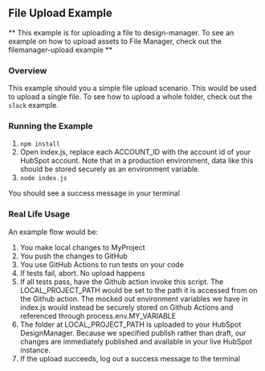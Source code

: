 ## File Upload Example

** This example is for uploading a file to design-manager. To see an example on how to upload assets to File Manager, check out the filemanager-upload example **

### Overview

This example should you a simple file upload scenario. This would be used to upload a single file. To see how to upload a whole folder, check out the `slack` example.

### Running the Example

1. `npm install`
2. Open index.js, replace each ACCOUNT_ID with the account id of your HubSpot account. Note that in a production environment, data like this should be stored securely as an environment variable.
3. `node index.js`

You should see a success message in your terminal

### Real Life Usage

An example flow would be:

1. You make local changes to MyProject
2. You push the changes to GitHub
3. You use GitHub Actions to run tests on your code
4. If tests fail, abort. No upload happens
5. If all tests pass, have the Github action invoke this script. The LOCAL_PROJECT_PATH would be set to the path it is accessed from on the Github action. The mocked out environment variables we have in index.js would instead be securely stored on Github Actions and referenced through process.env.MY_VARIABLE
6. The folder at LOCAL_PROJECT_PATH is uploaded to your HubSpot DesignManager. Because we specified publish rather than draft, our changes are immediately published and available in your live HubSpot instance.
7. If the upload succeeds, log out a success message to the terminal
